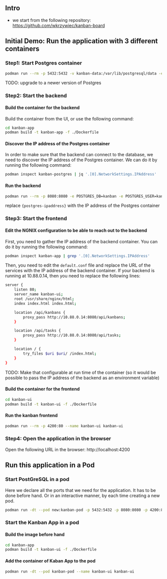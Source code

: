 ## Intro

- we start from the following repository: https://github.com/wkrzywiec/kanban-board

## Initial Demo: Run the application with 3 different containers

### Step1: Start Postgres container

```bash
podman run --rm -p 5432:5432 -v kanban-data:/var/lib/postgresql/data -e POSTGRES_DB=kanban -e POSTGRES_USER=kanban -e POSTGRES_PASSWORD=kanban --name kanban-postgres postgres:9.6-alpine
```

TODO: upgrade to a newer version of Postgres

### Step2: Start the backend

#### Build the container for the backend

Build the container from the UI, or use the following command:

```bash
cd kanban-app
podman build -t kanban-app -f ./Dockerfile
```

#### Discover the IP address of the Postgres container

In order to make sure that the backend can connect to the database, we need to discover the IP address of the Postgres container. We can do it by running the following command:

```bash
podman inspect kanban-postgres | jq '.[0].NetworkSettings.IPAddress'
```

#### Run the backend

```bash
podman run --rm -p 8080:8080 -e POSTGRES_DB=kanban -e POSTGRES_USER=kanban -e POSTGRES_PASSWORD=kanban -e DB_SERVER={postgres-ipaddress} --name kanban-app kanban-app
```
replace `{postgres-ipaddress}` with the IP address of the Postgres container

### Step3: Start the frontend

#### Edit the NGNIX configuration to be able to reach out to the backend

First, you need to gather the IP address of the backend container. You can do it by running the following command:

```bash
podman inspect kanban-app | grep '.[0].NetworkSettings.IPAddress'
```

Then, you need to edit the `default.conf` file and replace the URL of the services with the IP address of the backend container. If your backend is running at 10.88.0.14, then you need to replace the following lines:

```bash
server {
    listen 80;
    server_name kanban-ui;
    root /usr/share/nginx/html;
    index index.html index.html;

    location /api/kanbans {
        proxy_pass http://10.88.0.14:8080/api/kanbans;
    }

    location /api/tasks {
        proxy_pass http://10.88.0.14:8080/api/tasks;
    }

    location / {
        try_files $uri $uri/ /index.html;
    }
}
```

TODO: Make that configurable at run time of the container (so it would be possible to pass the IP address of the backend as an environment variable)

#### Build the container for the frontend

```bash
cd kanban-ui
podman build -t kanban-ui -f ./Dockerfile
```

#### Run the kanban frontend

```bash
podman run --rm -p 4200:80 --name kanban-ui kanban-ui
```

### Step4: Open the application in the browser

Open the following URL in the browser: http://localhost:4200

## Run this application in a Pod

### Start PostGreSQL in a pod

Here we declare all the ports that we need for the application. It has to be done before hand. Or in an interactive manner, by each time creating a new pod.

```bash
podman run -dt --pod new:kanban-pod -p 5432:5432 -p 8080:8080 -p 4200:80 -v kanban-data:/var/lib/postgresql/data -e POSTGRES_DB=kanban -e POSTGRES_USER=kanban -e POSTGRES_PASSWORD=kanban --name kanban-postgres postgres:9.6-alpine
```

### Start the Kanban App in a pod

#### Build the image before hand


```bash
cd kanban-app
podman build -t kanban-ui -f ./Dockerfile
```

#### Add the container of Kaban App to the pod

```bash
podman run -dt --pod kanban-pod --name kanban-ui kanban-ui
```








